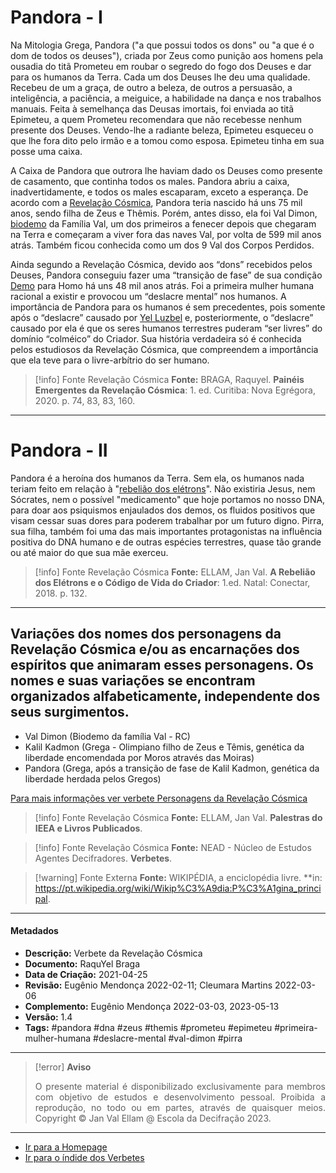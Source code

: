 # Pandora - I

Na Mitologia Grega, Pandora ("a que possui todos os dons" ou "a que é o dom de todos os deuses"), criada por Zeus como punição aos homens pela ousadia do titã Prometeu em roubar o segredo do fogo dos Deuses e dar para os humanos da Terra. Cada um dos Deuses lhe deu uma qualidade. Recebeu de um a graça, de outro a beleza, de outros a persuasão, a inteligência, a paciência, a meiguice, a habilidade na dança e nos trabalhos manuais. Feita à semelhança das Deusas imortais, foi enviada ao titã Epimeteu, a quem Prometeu recomendara que não recebesse nenhum presente dos Deuses. Vendo-lhe a radiante beleza, Epimeteu esqueceu o que lhe fora dito pelo irmão e a tomou como esposa. Epimeteu tinha em sua posse uma caixa. 

A Caixa de Pandora que outrora lhe haviam dado os Deuses como presente de casamento, que continha todos os males. Pandora abriu a caixa, inadvertidamente, e todos os males escaparam, exceto a esperança. De acordo com a [Revelação Cósmica](Revelação%20Cósmica.md), Pandora teria nascido há uns 75 mil anos, sendo filha de Zeus e Thêmis. Porém, antes disso, ela foi Val Dimon, [biodemo](Biodemo.md) da Família Val, um dos primeiros a fenecer depois que chegaram na Terra e começaram a viver fora das naves Val, por volta de 599 mil anos atrás. Também ficou conhecida como um dos 9 Val dos Corpos Perdidos. 

Ainda segundo a Revelação Cósmica, devido aos “dons” recebidos pelos Deuses, Pandora conseguiu fazer uma “transição de fase” de sua condição [Demo](Demos.md) para Homo há uns 48 mil anos atrás. Foi a primeira mulher humana racional a existir e provocou um “deslacre mental” nos humanos. A importância de Pandora para os humanos é sem precedentes, pois somente após o “deslacre” causado por [Yel Luzbel](Yel%20Luzbel.md) e, posteriormente, o “deslacre” causado por ela é que os seres humanos terrestres puderam “ser livres” do domínio “colméico” do Criador. Sua história verdadeira só é conhecida pelos estudiosos da Revelação Cósmica, que compreendem a importância que ela teve para o livre-arbítrio do ser humano. 

> [!info] Fonte Revelação Cósmica
> **Fonte:** BRAGA, Raquyel. **Painéis Emergentes da Revelação Cósmica**: 1. ed. Curitiba: Nova Egrégora, 2020. p. 74, 83, 83, 160. 

---
# Pandora - II

Pandora é a heroína dos humanos da Terra. Sem ela, os humanos nada teriam feito em relação à "[rebelião dos elétrons](Rebelião%20dos%20Elétrons.md)". Não existiria Jesus, nem Sócrates, nem o possível "medicamento" que hoje portamos no nosso DNA, para doar aos psiquismos enjaulados dos demos, os fluidos positivos que visam cessar suas dores para poderem trabalhar por um futuro digno. Pirra, sua filha, também foi uma das mais importantes protagonistas na influência positiva do DNA humano e de outras espécies terrestres, quase tão grande ou até maior do que sua mãe exerceu.  

> [!info] Fonte Revelação Cósmica
> **Fonte:** ELLAM, Jan Val. **A Rebelião dos Elétrons e o Código de Vida do Criador**: 1.ed. Natal: Conectar, 2018. p. 132. 

---
## Variações dos nomes dos personagens da Revelação Cósmica e/ou as encarnações dos espíritos que animaram esses personagens. Os nomes e suas variações se encontram organizados alfabeticamente, independente dos seus surgimentos.

 - Val Dimon (Biodemo da família Val - RC)
- Kalil Kadmon (Grega - Olimpiano filho de Zeus e Têmis, genética da liberdade encomendada por Moros através das Moiras)
- Pandora (Grega, após a transição de fase de Kalil Kadmon, genética da liberdade herdada pelos Gregos) 
 
[Para mais informações ver verbete Personagens da Revelação Cósmica](Personagens%20da%20Revelação%20Cósmica.md) 
  
> [!info] Fonte Revelação Cósmica
>**Fonte:** ELLAM, Jan Val. **Palestras do IEEA e Livros Publicados**. 

> [!info] Fonte Revelação Cósmica
>**Fonte:** NEAD - Núcleo de Estudos Agentes Decifradores. **Verbetes**. 

> [!warning] Fonte Externa
>**Fonte:** WIKIPÉDIA, a enciclopédia livre. **in: https://pt.wikipedia.org/wiki/Wikip%C3%A9dia:P%C3%A1gina_principal. 

---
#### Metadados

- **Descrição:** Verbete da Revelação Cósmica
- **Documento:** RaquYel Braga
- **Data de Criação:** 2021-04-25
- **Revisão:** Eugênio Mendonça 2022-02-11; Cleumara Martins 2022-03-06
- **Complemento:** Eugênio Mendonça 2022-03-03, 2023-05-13
- **Versão:** 1.4
- **Tags:**  #pandora #dna #zeus #themis #prometeu #epimeteu #primeira-mulher-humana #deslacre-mental #val-dimon #pirra 

---
> [!error] **Aviso**
> <p align="justify">O presente material é disponibilizado exclusivamente para membros com objetivo de estudos e desenvolvimento pessoal. Proibida a reprodução, no todo ou em partes, através de quaisquer meios. Copyright © Jan Val Ellam @ Escola da Decifração 2023. </p>

---
- [Ir para a Homepage](Homepage.canvas)
- [Ir para o índide dos Verbetes](ÍNDIDE%20GERAL%20DOS%20VERBETES.canvas)
 
